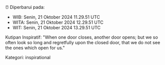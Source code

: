 ⏰ Diperbarui pada:
- WIB: Senin, 21 Oktober 2024 11.29.51 UTC
- WITA: Senin, 21 Oktober 2024 12.29.51 UTC
- WIT: Senin, 21 Oktober 2024 13.29.51 UTC

Kutipan Inspiratif:
"When one door closes, another door opens; but we so often look so long and regretfully upon the closed door, that we do not see the ones which open for us."


Kategori: inspirational

